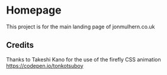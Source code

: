 # Homepage

This project is for the main landing page of jonmulhern.co.uk


## Credits
Thanks to Takeshi Kano for the use of the firefly CSS animation
https://codepen.io/tonkotsuboy 